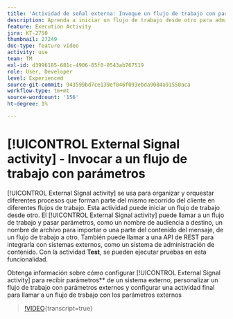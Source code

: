 ```yaml
---
title: 'Actividad de señal externa: Invoque un flujo de trabajo con parámetros'
description: Aprenda a iniciar un flujo de trabajo desde otro para admitir recorridos de clientes más complejos, mientras puede supervisar y reaccionar mejor a los problemas.
feature: Execution Activity
jira: KT-2750
thumbnail: 27249
doc-type: feature video
activity: use
team: TM
exl-id: d3996185-681c-4906-85f0-0543ab767519
role: User, Developer
level: Experienced
source-git-commit: 943599bd7ce139ef846f093ebda9084a91550aca
workflow-type: tm+mt
source-wordcount: '156'
ht-degree: 1%

---
```



# [!UICONTROL External Signal activity] - Invocar a un flujo de trabajo con parámetros

[!UICONTROL External Signal activity] se usa para organizar y orquestar diferentes procesos que forman parte del mismo recorrido del cliente en diferentes flujos de trabajo. Esta actividad puede iniciar un flujo de trabajo desde otro. El [!UICONTROL External Signal activity] puede llamar a un flujo de trabajo y pasar parámetros, como un nombre de audiencia a destino, un nombre de archivo para importar o una parte del contenido del mensaje, de un flujo de trabajo a otro. También puede llamar a una API de REST para integrarla con sistemas externos, como un sistema de administración de contenido. Con la actividad **Test**, se pueden ejecutar pruebas en esta funcionalidad.

Obtenga información sobre cómo configurar [!UICONTROL External Signal activity] para recibir parámetros** de un sistema externo, personalizar un flujo de trabajo con parámetros externos y configurar una actividad final para llamar a un flujo de trabajo con los parámetros externos

>[!VIDEO](https://video.tv.adobe.com/v/27249/?learn=on){transcript=true}
